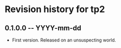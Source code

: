 # Revision history for tp2

## 0.1.0.0 -- YYYY-mm-dd

* First version. Released on an unsuspecting world.
